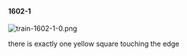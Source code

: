 #### 1602-1
![train-1602-1-0.png](https://github.com/lil-lab/nlvr/raw/master/nlvr/train/images/18/train-1602-1-0.png "train-1602-1-0.png")

there is exactly one yellow square touching the edge
